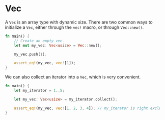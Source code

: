# Vec
A `Vec` is an array type with dynamic size. There are two common ways to initialize a `Vec`, either through the `vec!` macro, or through `Vec::new()`.

```rust
fn main() {
    // Create an empty vec.
    let mut my_vec: Vec<usize> = Vec::new();

    my_vec.push(1);

    assert_eq!(my_vec, vec![1]);
}
```

We can also collect an iterator into a `Vec`, which is very convenient.

```rust
fn main() {
    let my_iterator = 1..5;

    let my_vec: Vec<usize> = my_iterator.collect();

    assert_eq!(my_vec, vec![1, 2, 3, 4]); // my_iterator is right exclusive.
}
```
